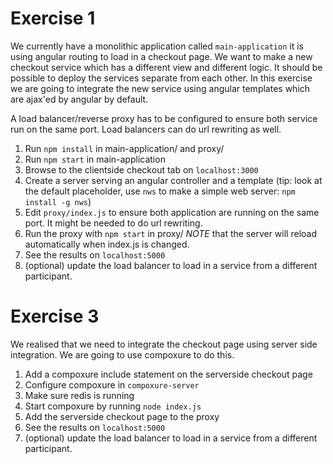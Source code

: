Exercise 1
==========
We currently have a monolithic application called `main-application` it is using angular routing to load in a 
checkout page. We want to make a new checkout service which has a different view and different logic. It should be
possible to deploy the services separate from each other. In this exercise we are going to integrate the new
 service using angular templates which are ajax'ed by angular by default.

A load balancer/reverse proxy has to be configured to ensure both service run on the same port. Load balancers
can do url rewriting as well.

1. Run `npm install` in main-application/ and proxy/
2. Run `npm start` in main-application
3. Browse to the clientside checkout tab on `localhost:3000`
4. Create a server serving an angular controller and a template (tip: look at the default placeholder, use `nws` to 
make a simple web server: `npm install -g nws`)
5. Edit `proxy/index.js` to ensure both application are running on the same port. It might be needed to do url rewriting.
6. Run the proxy with `npm start` in proxy/
*NOTE* that the server will reload automatically when index.js is changed.
7. See the results on `localhost:5000`
8. (optional) update the load balancer to load in a service from a different participant.

Exercise 3
==========
We realised that we need to integrate the checkout page using server side integration. We are going to use compoxure to
do this.

1. Add a compoxure include statement on the serverside checkout page
2. Configure compoxure in `compoxure-server`
3. Make sure redis is running
4. Start compoxure by running `node index.js`
5. Add the serverside checkout page to the proxy
6. See the results on `localhost:5000`
7. (optional) update the load balancer to load in a service from a different participant.
